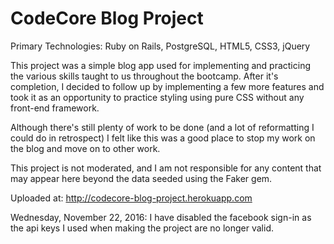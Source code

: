 # CodeCore Blog Project

Primary Technologies: Ruby on Rails, PostgreSQL, HTML5, CSS3, jQuery

This project was a simple blog app used for implementing and practicing the various skills taught to us throughout the bootcamp. After it's completion, I decided to follow up by implementing a few more features and took it as an opportunity to practice styling using pure CSS without any front-end framework.

Although there's still plenty of work to be done (and a lot of reformatting I could do in retrospect) I felt like this was a good place to stop my work on the blog and move on to other work.

This project is not moderated, and I am not responsible for any content that may appear here beyond the data seeded using the Faker gem. 

Uploaded at: http://codecore-blog-project.herokuapp.com

Wednesday, November 22, 2016: I have disabled the facebook sign-in as the api keys I used when making the project are no longer valid. 
